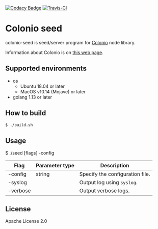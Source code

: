[![Codacy Badge](https://api.codacy.com/project/badge/Grade/4b8bc767bd934017b5a17e172b511286)](https://app.codacy.com/manual/llamerada-jp/colonio-seed?utm_source=github.com&utm_medium=referral&utm_content=llamerada-jp/colonio-seed&utm_campaign=Badge_Grade_Dashboard)
[![Travis-CI](https://travis-ci.org/llamerada-jp/colonio-seed.svg?branch=master)](https://travis-ci.org/llamerada-jp/colonio-seed)

# Colonio seed

colonio-seed is seed/server program for [Colonio](https://github.com/llamerada-jp/colonio) node library.

Information about Colonio is on [this web page](https://www.colonio.dev/).

## Supported environments

- os
  - Ubuntu 18.04 or later
  - MacOS v10.14 (Mojave) or later
- golang 1.13 or later

## How to build

```sh
$ ./build.sh
```

## Usage

$ ./seed [flags] -config <config file>

| Flag     | Parameter type | Description                     |
| -------- | -------------- | ------------------------------- |
| -config  | string         | Specify the configuration file. |
| -syslog  |                | Output log using `syslog`.      |
| -verbose |                | Output verbose logs.            |

## License

Apache License 2.0

